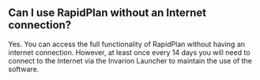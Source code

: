 ## Can I use RapidPlan without an Internet connection?

Yes. You can access the full functionality of RapidPlan without having an internet connection. However, at least once every 14 days you will need to connect to the Internet via the Invarion Launcher to maintain the use of the software.